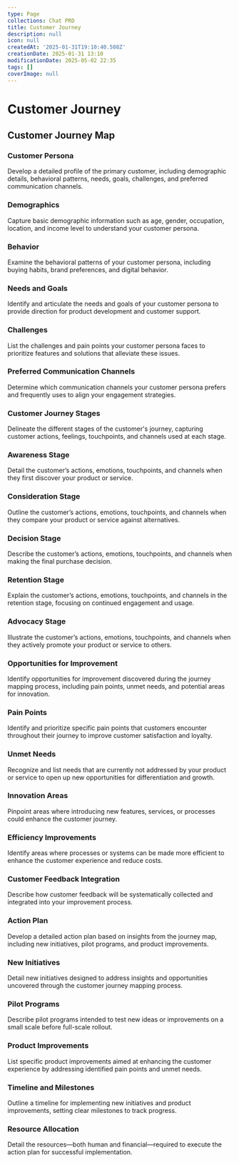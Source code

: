 ```yaml
---
type: Page
collections: Chat PRD
title: Customer Journey
description: null
icon: null
createdAt: '2025-01-31T19:10:40.508Z'
creationDate: 2025-01-31 13:10
modificationDate: 2025-05-02 22:35
tags: []
coverImage: null
---
```


# Customer Journey

## Customer Journey Map

### Customer Persona

Develop a detailed profile of the primary customer, including demographic details, behavioral patterns, needs, goals, challenges, and preferred communication channels.

### Demographics

Capture basic demographic information such as age, gender, occupation, location, and income level to understand your customer persona.

### Behavior

Examine the behavioral patterns of your customer persona, including buying habits, brand preferences, and digital behavior.

### Needs and Goals

Identify and articulate the needs and goals of your customer persona to provide direction for product development and customer support.

### Challenges

List the challenges and pain points your customer persona faces to prioritize features and solutions that alleviate these issues.

### Preferred Communication Channels

Determine which communication channels your customer persona prefers and frequently uses to align your engagement strategies.

### Customer Journey Stages

Delineate the different stages of the customer's journey, capturing customer actions, feelings, touchpoints, and channels used at each stage.

### Awareness Stage

Detail the customer’s actions, emotions, touchpoints, and channels when they first discover your product or service.

### Consideration Stage

Outline the customer’s actions, emotions, touchpoints, and channels when they compare your product or service against alternatives.

### Decision Stage

Describe the customer’s actions, emotions, touchpoints, and channels when making the final purchase decision.

### Retention Stage

Explain the customer’s actions, emotions, touchpoints, and channels in the retention stage, focusing on continued engagement and usage.

### Advocacy Stage

Illustrate the customer’s actions, emotions, touchpoints, and channels when they actively promote your product or service to others.

### Opportunities for Improvement

Identify opportunities for improvement discovered during the journey mapping process, including pain points, unmet needs, and potential areas for innovation.

### Pain Points

Identify and prioritize specific pain points that customers encounter throughout their journey to improve customer satisfaction and loyalty.

### Unmet Needs

Recognize and list needs that are currently not addressed by your product or service to open up new opportunities for differentiation and growth.

### Innovation Areas

Pinpoint areas where introducing new features, services, or processes could enhance the customer journey.

### Efficiency Improvements

Identify areas where processes or systems can be made more efficient to enhance the customer experience and reduce costs.

### Customer Feedback Integration

Describe how customer feedback will be systematically collected and integrated into your improvement process.

### Action Plan

Develop a detailed action plan based on insights from the journey map, including new initiatives, pilot programs, and product improvements.

### New Initiatives

Detail new initiatives designed to address insights and opportunities uncovered through the customer journey mapping process.

### Pilot Programs

Describe pilot programs intended to test new ideas or improvements on a small scale before full-scale rollout.

### Product Improvements

List specific product improvements aimed at enhancing the customer experience by addressing identified pain points and unmet needs.

### Timeline and Milestones

Outline a timeline for implementing new initiatives and product improvements, setting clear milestones to track progress.

### Resource Allocation

Detail the resources—both human and financial—required to execute the action plan for successful implementation.

